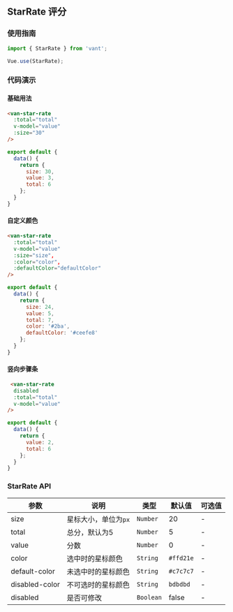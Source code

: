 ## StarRate 评分

### 使用指南
``` javascript
import { StarRate } from 'vant';

Vue.use(StarRate);
```

### 代码演示

#### 基础用法

```html
<van-star-rate
  :total="total"
  v-model="value"
  :size="30"
/>
```

```javascript
export default {
  data() {
    return {
      size: 30,
      value: 3,
      total: 6
    };
  }
}
```

#### 自定义颜色

```html
<van-star-rate
  :total="total"
  v-model="value"
  :size="size",
  :color="color",
  :defaultColor="defaultColor"
/>
```

```javascript
export default {
  data() {
    return {
      size: 24,
      value: 5,
      total: 7,
      color: '#2ba',
      defaultColor: '#ceefe8'
    };
  }
}
```


#### 竖向步骤条
```html
 <van-star-rate
  disabled
  :total="total"
  v-model="value"
/>
```

```javascript
export default {
  data() {
    return {
      value: 2,
      total: 6
    };
  }
}
```

### StarRate API

| 参数 | 说明 | 类型 | 默认值 | 可选值 |
|-----------|-----------|-----------|-------------|-------------|
| size | 星标大小，单位为`px` | `Number` | 20 | - |
| total | 总分，默认为5 | `Number` | 5 | - |
| value | 分数 | `Number` | 0 | - |
| color | 选中时的星标颜色 | `String` | `#ffd21e`  | - |
| default-color | 未选中时的星标颜色 | `String` | `#c7c7c7` | - |
| disabled-color | 不可选时的星标颜色 | `String` | `bdbdbd` | - |
| disabled | 是否可修改 | `Boolean` | false | - |

